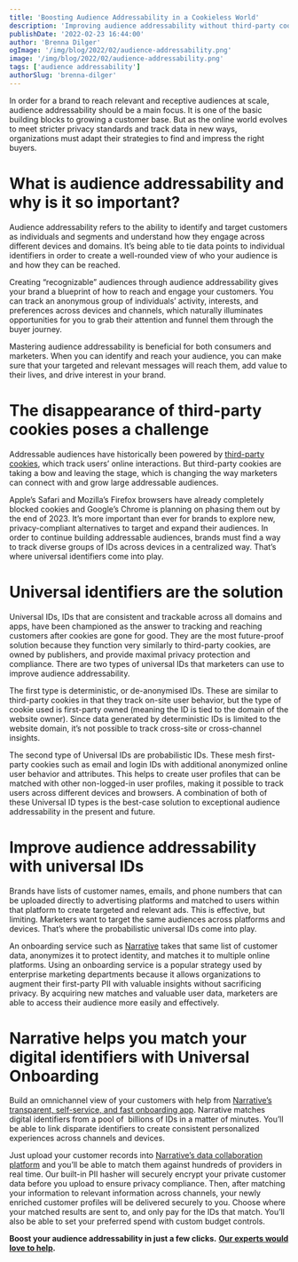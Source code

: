 ```yaml
---
title: 'Boosting Audience Addressability in a Cookieless World'
description: 'Improving audience addressability without third-party cookies can be challenging. Using universal IDs to reach and engage new customers is the future-proof solution.'
publishDate: '2022-02-23 16:44:00'
author: 'Brenna Dilger'
ogImage: '/img/blog/2022/02/audience-addressability.png'
image: '/img/blog/2022/02/audience-addressability.png'
tags: ['audience addressability']
authorSlug: 'brenna-dilger'
---
```

In order for a brand to reach relevant and receptive audiences at scale, audience addressability should be a main focus. It is one of the basic building blocks to growing a customer base. But as the online world evolves to meet stricter privacy standards and track data in new ways, organizations must adapt their strategies to find and impress the right buyers. 

**What is audience addressability and why is it so important?**
===============================================================

Audience addressability refers to the ability to identify and target customers as individuals and segments and understand how they engage across different devices and domains. It’s being able to tie data points to individual identifiers in order to create a well-rounded view of who your audience is and how they can be reached.  

Creating “recognizable” audiences through audience addressability gives your brand a blueprint of how to reach and engage your customers. You can track an anonymous group of individuals’ activity, interests, and preferences across devices and channels, which naturally illuminates opportunities for you to grab their attention and funnel them through the buyer journey.

Mastering audience addressability is beneficial for both consumers and marketers. When you can identify and reach your audience, you can make sure that your targeted and relevant messages will reach them, add value to their lives, and drive interest in your brand. 

**The disappearance of third-party cookies poses a challenge**
==============================================================

Addressable audiences have historically been powered by [third-party cookies](https://blog.narrative.io/what-to-do-when-your-cookies-are-taken-away), which track users’ online interactions. But third-party cookies are taking a bow and leaving the stage, which is changing the way marketers can connect with and grow large addressable audiences. 

Apple’s Safari and Mozilla’s Firefox browsers have already completely blocked cookies and Google’s Chrome is planning on phasing them out by the end of 2023. It’s more important than ever for brands to explore new, privacy-compliant alternatives to target and expand their audiences. In order to continue building addressable audiences, brands must find a way to track diverse groups of IDs across devices in a centralized way. That’s where universal identifiers come into play.

**Universal identifiers are the solution** 
===========================================

Universal IDs, IDs that are consistent and trackable across all domains and apps, have been championed as the answer to tracking and reaching customers after cookies are gone for good. They are the most future-proof solution because they function very similarly to third-party cookies, are owned by publishers, and provide maximal privacy protection and compliance. There are two types of universal IDs that marketers can use to improve audience addressability. 

The first type is deterministic, or de-anonymised IDs. These are similar to third-party cookies in that they track on-site user behavior, but the type of cookie used is first-party owned (meaning the ID is tied to the domain of the website owner). Since data generated by deterministic IDs is limited to the website domain, it’s not possible to track cross-site or cross-channel insights. 

The second type of Universal IDs are probabilistic IDs. These mesh first-party cookies such as email and login IDs with additional anonymized online user behavior and attributes. This helps to create user profiles that can be matched with other non-logged-in user profiles, making it possible to track users across different devices and browsers. A combination of both of these Universal ID types is the best-case solution to exceptional audience addressability in the present and future.

**Improve audience addressability with universal IDs**
======================================================

Brands have lists of customer names, emails, and phone numbers that can be uploaded directly to advertising platforms and matched to users within that platform to create targeted and relevant ads. This is effective, but limiting. Marketers want to target the same audiences across platforms and devices. That’s where the probabilistic universal IDs come into play.

An onboarding service such as [Narrative](https://www.narrative.io/) takes that same list of customer data, anonymizes it to protect identity, and matches it to multiple online platforms. Using an onboarding service is a popular strategy used by enterprise marketing departments because it allows organizations to augment their first-party PII with valuable insights without sacrificing privacy. By acquiring new matches and valuable user data, marketers are able to access their audience more easily and effectively. 

**Narrative helps you match your digital identifiers with Universal Onboarding** 
=================================================================================

Build an omnichannel view of your customers with help from [Narrative’s transparent, self-service, and fast onboarding app](https://app.narrative.io/app/universal-onboarding). Narrative matches digital identifiers from a pool of  billions of IDs in a matter of minutes. You’ll be able to link disparate identifiers to create consistent personalized experiences across channels and devices.

Just upload your customer records into [Narrative’s data collaboration platform](https://www.narrative.io/data-marketplace) and you’ll be able to match them against hundreds of providers in real time. Our built-in PII hasher will securely encrypt your private customer data before you upload to ensure privacy compliance. Then, after matching your information to relevant information across channels, your newly enriched customer profiles will be delivered securely to you. Choose where your matched results are sent to, and only pay for the IDs that match. You’ll also be able to set your preferred spend with custom budget controls. 

**Boost your audience addressability in just a few clicks.** [**Our experts would love to help**](https://www.narrative.io/demo)**.**
